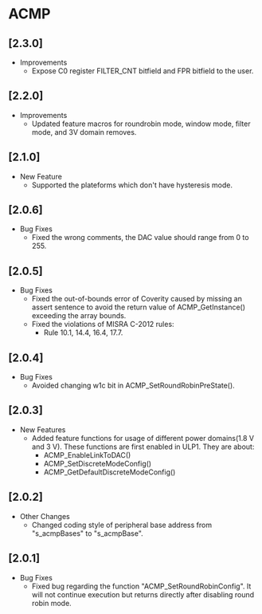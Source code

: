 # ACMP

## [2.3.0]

- Improvements
  - Expose C0 register FILTER_CNT bitfield and FPR bitfield to the user.

## [2.2.0]

- Improvements
  - Updated feature macros for roundrobin mode, window mode, filter mode, and 3V domain removes.

## [2.1.0]

- New Feature
  - Supported the plateforms which don't have hysteresis mode.

## [2.0.6]

- Bug Fixes
  - Fixed the wrong comments, the DAC value should range from 0 to 255.

## [2.0.5]

- Bug Fixes
  - Fixed the out-of-bounds error of Coverity caused by missing an assert sentence to avoid
    the return value of ACMP_GetInstance() exceeding the array bounds.
  - Fixed the violations of MISRA C-2012 rules:
    - Rule 10.1, 14.4, 16.4, 17.7.

## [2.0.4]

- Bug Fixes
  - Avoided changing w1c bit in ACMP_SetRoundRobinPreState().

## [2.0.3]

- New Features
  - Added feature functions for usage of different power domains(1.8 V and 3 V). These functions are first enabled in ULP1. They are about:
    - ACMP_EnableLinkToDAC()
    - ACMP_SetDiscreteModeConfig()
    - ACMP_GetDefaultDiscreteModeConfig()

## [2.0.2]

- Other Changes
  - Changed coding style of peripheral base address from "s_acmpBases" to "s_acmpBase".

## [2.0.1]

- Bug Fixes
  - Fixed bug regarding the function "ACMP_SetRoundRobinConfig". It will not continue execution but returns directly
    after disabling round robin mode.
